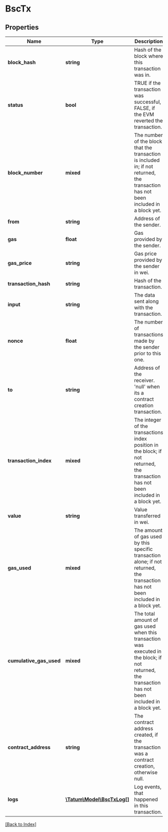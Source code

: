 # BscTx

## Properties

Name | Type | Description | Notes
------------ | ------------- | ------------- | -------------
**block_hash** | **string** | Hash of the block where this transaction was in. | [optional]
**status** | **bool** | TRUE if the transaction was successful, FALSE, if the EVM reverted the transaction. | [optional]
**block_number** | **mixed** | The number of the block that the transaction is included in; if not returned, the transaction has not been included in a block yet. | [optional]
**from** | **string** | Address of the sender. | [optional]
**gas** | **float** | Gas provided by the sender. | [optional]
**gas_price** | **string** | Gas price provided by the sender in wei. | [optional]
**transaction_hash** | **string** | Hash of the transaction. | [optional]
**input** | **string** | The data sent along with the transaction. | [optional]
**nonce** | **float** | The number of transactions made by the sender prior to this one. | [optional]
**to** | **string** | Address of the receiver. 'null' when its a contract creation transaction. | [optional]
**transaction_index** | **mixed** | The integer of the transactions index position in the block; if not returned, the transaction has not been included in a block yet. | [optional]
**value** | **string** | Value transferred in wei. | [optional]
**gas_used** | **mixed** | The amount of gas used by this specific transaction alone; if not returned, the transaction has not been included in a block yet. | [optional]
**cumulative_gas_used** | **mixed** | The total amount of gas used when this transaction was executed in the block; if not returned, the transaction has not been included in a block yet. | [optional]
**contract_address** | **string** | The contract address created, if the transaction was a contract creation, otherwise null. | [optional]
**logs** | [**\Tatum\Model\BscTxLog[]**](BscTxLog.md) | Log events, that happened in this transaction. | [optional]

[[Back to Index]](../index.md)
